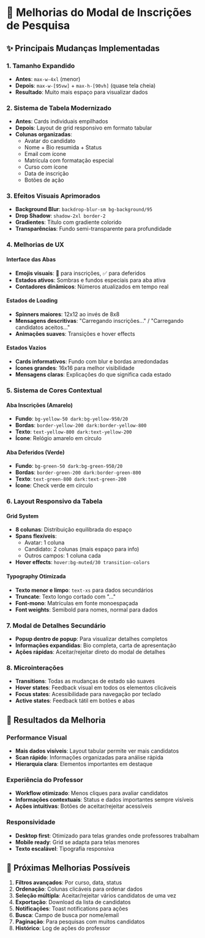 # 🎨 Melhorias do Modal de Inscrições de Pesquisa

## ✨ Principais Mudanças Implementadas

### 1. **Tamanho Expandido**
- **Antes**: `max-w-4xl` (menor)
- **Depois**: `max-w-[95vw]` + `max-h-[90vh]` (quase tela cheia)
- **Resultado**: Muito mais espaço para visualizar dados

### 2. **Sistema de Tabela Modernizado**
- **Antes**: Cards individuais empilhados
- **Depois**: Layout de grid responsivo em formato tabular
- **Colunas organizadas**:
  - Avatar do candidato
  - Nome + Bio resumida + Status
  - Email com ícone
  - Matrícula com formatação especial
  - Curso com ícone
  - Data de inscrição
  - Botões de ação

### 3. **Efeitos Visuais Aprimorados**
- **Background Blur**: `backdrop-blur-sm bg-background/95`
- **Drop Shadow**: `shadow-2xl border-2`
- **Gradientes**: Título com gradiente colorido
- **Transparências**: Fundo semi-transparente para profundidade

### 4. **Melhorias de UX**

#### Interface das Abas
- **Emojis visuais**: 📝 para inscrições, ✅ para deferidos
- **Estados ativos**: Sombras e fundos especiais para aba ativa
- **Contadores dinâmicos**: Números atualizados em tempo real

#### Estados de Loading
- **Spinners maiores**: 12x12 ao invés de 8x8
- **Mensagens descritivas**: "Carregando inscrições..." / "Carregando candidatos aceitos..."
- **Animações suaves**: Transições e hover effects

#### Estados Vazios
- **Cards informativos**: Fundo com blur e bordas arredondadas
- **Ícones grandes**: 16x16 para melhor visibilidade
- **Mensagens claras**: Explicações do que significa cada estado

### 5. **Sistema de Cores Contextual**

#### Aba Inscrições (Amarelo)
- **Fundo**: `bg-yellow-50 dark:bg-yellow-950/20`
- **Bordas**: `border-yellow-200 dark:border-yellow-800`
- **Texto**: `text-yellow-800 dark:text-yellow-200`
- **Ícone**: Relógio amarelo em círculo

#### Aba Deferidos (Verde)
- **Fundo**: `bg-green-50 dark:bg-green-950/20`
- **Bordas**: `border-green-200 dark:border-green-800`
- **Texto**: `text-green-800 dark:text-green-200`
- **Ícone**: Check verde em círculo

### 6. **Layout Responsivo da Tabela**

#### Grid System
- **8 colunas**: Distribuição equilibrada do espaço
- **Spans flexíveis**: 
  - Avatar: 1 coluna
  - Candidato: 2 colunas (mais espaço para info)
  - Outros campos: 1 coluna cada
- **Hover effects**: `hover:bg-muted/30 transition-colors`

#### Typography Otimizada
- **Texto menor e limpo**: `text-xs` para dados secundários
- **Truncate**: Texto longo cortado com "..."
- **Font-mono**: Matrículas em fonte monoespaçada
- **Font weights**: Semibold para nomes, normal para dados

### 7. **Modal de Detalhes Secundário**
- **Popup dentro de popup**: Para visualizar detalhes completos
- **Informações expandidas**: Bio completa, carta de apresentação
- **Ações rápidas**: Aceitar/rejeitar direto do modal de detalhes

### 8. **Microinterações**
- **Transitions**: Todas as mudanças de estado são suaves
- **Hover states**: Feedback visual em todos os elementos clicáveis
- **Focus states**: Acessibilidade para navegação por teclado
- **Active states**: Feedback tátil em botões e abas

## 🎯 Resultados da Melhoria

### Performance Visual
- **Mais dados visíveis**: Layout tabular permite ver mais candidatos
- **Scan rápido**: Informações organizadas para análise rápida
- **Hierarquia clara**: Elementos importantes em destaque

### Experiência do Professor
- **Workflow otimizado**: Menos cliques para avaliar candidatos
- **Informações contextuais**: Status e dados importantes sempre visíveis
- **Ações intuitivas**: Botões de aceitar/rejeitar acessíveis

### Responsividade
- **Desktop first**: Otimizado para telas grandes onde professores trabalham
- **Mobile ready**: Grid se adapta para telas menores
- **Texto escalável**: Tipografia responsiva

## 🔮 Próximas Melhorias Possíveis

1. **Filtros avançados**: Por curso, data, status
2. **Ordenação**: Colunas clicáveis para ordenar dados
3. **Seleção múltipla**: Aceitar/rejeitar vários candidatos de uma vez
4. **Exportação**: Download da lista de candidatos
5. **Notificações**: Toast notifications para ações
6. **Busca**: Campo de busca por nome/email
7. **Paginação**: Para pesquisas com muitos candidatos
8. **Histórico**: Log de ações do professor 